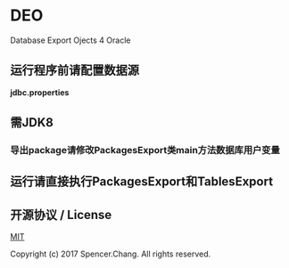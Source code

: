 # DEO
 Database Export Ojects 4 Oracle

## 运行程序前请配置数据源
 **jdbc.properties**
## 需JDK8
 
### 导出package请修改PackagesExport类main方法数据库用户变量

## 运行请直接执行PackagesExport和TablesExport

## 开源协议 / License

[MIT](http://opensource.org/licenses/MIT)

Copyright (c) 2017 Spencer.Chang. All rights reserved.

